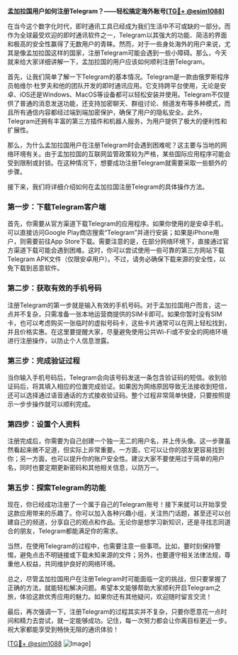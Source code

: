 **孟加拉国用户如何注册Telegram？——轻松搞定海外账号[[TG💪+ @esim1088](https://t.me/s/esim1088)]**

在当今这个数字化时代，即时通讯工具已经成为我们生活中不可或缺的一部分。而作为全球最受欢迎的即时通讯软件之一，Telegram以其强大的功能、简洁的界面和极高的安全性赢得了无数用户的青睐。然而，对于一些身处海外的用户来说，尤其是像孟加拉国这样的国家，注册Telegram可能会遇到一些小障碍。那么，今天就来给大家详细讲解一下，孟加拉国的用户应该如何顺利注册Telegram。

首先，让我们简单了解一下Telegram的基本情况。Telegram是一款由俄罗斯程序员帕维尔·杜罗夫和他的团队开发的即时通讯应用。它支持跨平台使用，无论是安卓、iOS还是Windows、MacOS等设备都可以轻松安装并使用。Telegram不仅提供了普通的消息发送功能，还支持加密聊天、群组讨论、频道发布等多种模式，而且所有通信内容都经过端到端加密保护，确保了用户的隐私安全。此外，Telegram还拥有丰富的第三方插件和机器人服务，为用户提供了极大的便利性和扩展性。

那么，为什么孟加拉国用户在注册Telegram时会遇到困难呢？这主要与当地的网络环境有关。由于孟加拉国的互联网监管政策较为严格，某些国际应用程序可能会受到限制或封锁。在这种情况下，想要成功注册Telegram就需要采取一些额外的步骤。

接下来，我们将详细介绍如何在孟加拉国注册Telegram的具体操作方法。

### 第一步：下载Telegram客户端

首先，你需要从官方渠道下载Telegram的应用程序。如果你使用的是安卓手机，可以直接访问Google Play商店搜索“Telegram”并进行安装；如果是iPhone用户，则需要前往App Store下载。需要注意的是，在部分网络环境下，直接通过官方渠道下载可能会遇到困难。这时，你可以尝试使用一些可靠的第三方网站下载Telegram APK文件（仅限安卓用户）。不过，请务必确保下载来源的安全性，以免下载到恶意软件。

### 第二步：获取有效的手机号码

注册Telegram的第一步就是输入有效的手机号码。对于孟加拉国用户而言，这一点并不复杂，只需准备一张本地运营商提供的SIM卡即可。如果你暂时没有SIM卡，也可以考虑购买一张临时的虚拟号码卡，这些卡片通常可以在网上轻松找到，并且价格实惠。在这里要提醒大家，尽量避免使用公共Wi-Fi或不安全的网络环境进行注册操作，以防止个人信息泄露。

### 第三步：完成验证过程

当你输入手机号码后，Telegram会向该号码发送一条包含验证码的短信。收到验证码后，将其填入相应的位置完成验证。如果因为网络原因导致无法接收到短信，还可以选择通过语音通话的方式接收验证码。整个过程非常简单快捷，只要按照提示一步步操作就可以顺利完成。

### 第四步：设置个人资料

注册完成后，你需要为自己创建一个独一无二的用户名，并上传头像。这一步骤虽然看起来微不足道，但实际上非常重要。一方面，它可以让你的朋友更容易找到你；另一方面，也可以提升你的账户安全性。建议大家不要使用过于简单的用户名，同时也要定期更新密码和其他相关信息，以防万一。

### 第五步：探索Telegram的功能

现在，你已经成功注册了一个属于自己的Telegram账号！接下来就可以开始享受这款应用带来的乐趣了。你可以加入各种兴趣小组，关注热门话题，甚至还可以创建自己的频道，分享自己的观点和作品。无论你是想学习新知识，还是寻找志同道合的朋友，Telegram都能满足你的需求。

当然，在使用Telegram的过程中，也需要注意一些事项。比如，要时刻保持警惕，避免点击不明链接或下载未知来源的文件；另外，也要遵守相关法律法规，尊重他人权益，共同维护良好的网络环境。

总之，尽管孟加拉国用户在注册Telegram时可能面临一定的挑战，但只要掌握了正确的方法，就能轻松解决问题。希望本文能够帮助大家顺利开启Telegram之旅，体验这款优秀应用的魅力。如果你还有其他疑问，欢迎随时留言交流！

最后，再次强调一下，注册Telegram的过程其实并不复杂，只要你愿意花一点时间和精力去尝试，就一定能够成功。记住，每一次努力都会让你离目标更近一步。祝大家都能享受到畅快无阻的通讯体验！

[[TG💪+ @esim1088](https://t.me/s/esim1088) ![Image](https://i.postimg.cc/4NQfJmqS/Snipaste-2025-05-13-00-14-12.png)]